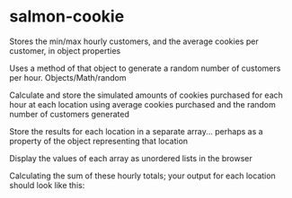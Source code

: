 # salmon-cookie

Stores the min/max hourly customers, and the average cookies per customer, in object properties

Uses a method of that object to generate a random number of customers per hour. Objects/Math/random

Calculate and store the simulated amounts of cookies purchased for each hour at each location using average cookies purchased and the random number of customers generated

Store the results for each location in a separate array... perhaps as a property of the object representing that location

Display the values of each array as unordered lists in the browser

Calculating the sum of these hourly totals; your output for each location should look like this:


